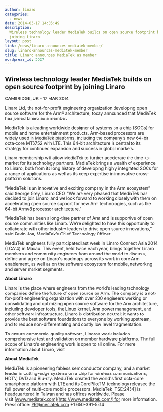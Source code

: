 ```yaml
---
author: linaro
categories:
  - news
date: 2014-03-17 14:05:49
description:
  Wireless technology leader MediaTek builds on open source footprint by
  joining Linaro
layout: post
link: /news/linaro-announces-mediatek-member/
slug: linaro-announces-mediatek-member
title: Linaro announces MediaTek as member
wordpress_id: 5327
---
```


## Wireless technology leader MediaTek builds on open source footprint by joining Linaro

CAMBRIDGE, UK - 17 MAR 2014

Linaro Ltd, the not-for-profit engineering organization developing open source software for the Arm® architecture, today announced that MediaTek has joined Linaro as a member.

MediaTek is a leading worldwide designer of systems on a chip (SOCs) for mobile and home entertainment products. Arm-based processors are widely used in MediaTek platforms, including the company’s new 64-bit octa-core MT6752 with LTE. This 64-bit architecture is central to its strategy for continued expansion and success in global markets.

Linaro membership will allow MediaTek to further accelerate the time-to-market for its technology partners. MediaTek brings a wealth of experience to Linaro, both from its long history of developing highly integrated SOCs for a range of applications as well as its deep expertise in innovative cross-platform solutions.

“MediaTek is an innovative and exciting company in the Arm ecosystem” said George Grey, Linaro CEO. “We are very pleased that MediaTek has decided to join Linaro, and we look forward to working closely with them on accelerating open source support for new Arm technologies, such as the 64-bit Armv8 processor architecture.”

“MediaTek has been a long-time partner of Arm and is supportive of open source communities like Linaro. We’re delighted to have this opportunity to collaborate with other industry leaders to drive open source innovations,” said Kevin Jou, MediaTek’s Chief Technology Officer.

MediaTek engineers fully participated last week in Linaro Connect Asia 2014 (LCA14) in Macau. This event, held twice each year, brings together Linaro members and community engineers from around the world to discuss, define and agree on Linaro's roadmaps across its work in core Arm enablement, as well as on the software ecosystem for mobile, networking and server market segments.

**About Linaro**

Linaro is the place where engineers from the world’s leading technology companies define the future of open source on Arm. The company is a not-for-profit engineering organization with over 200 engineers working on consolidating and optimizing open source software for the Arm architecture, including developer tools, the Linux kernel, Arm power management, and other software infrastructure. Linaro is distribution neutral: it wants to provide the best software foundations to everyone by working upstream, and to reduce non-differentiating and costly low level fragmentation.

To ensure commercial quality software, Linaro’s work includes comprehensive test and validation on member hardware platforms. The full scope of Linaro’s engineering work is open to all online. For more information about Linaro, visit.

**About MediaTek**

MediaTek is a pioneering fabless semiconductor company, and a market leader in cutting-edge systems on a chip for wireless communications, HDTV, DVD and Blu-ray. MediaTek created the world's first octa-core smartphone platform with LTE and its CorePilotTM technology released the full power of multi-core mobile processors. MediaTek [TSE:2454] is headquartered in Taiwan and has offices worldwide. Please visit [www.mediatek.com](http://www.mediatek.com/) for more information.
Press office: [PR@mediatek.com](mailto:PR@mediatek.com)
+1 650-391-5514
